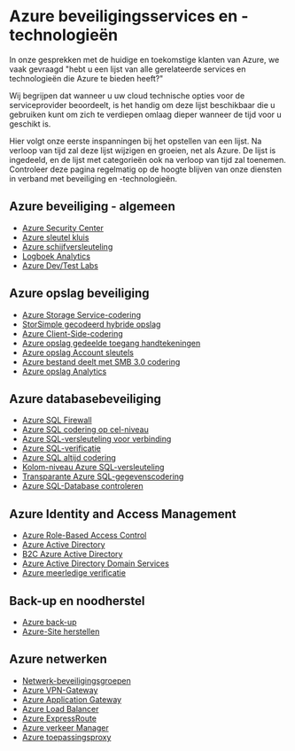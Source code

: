 <properties
   pageTitle="Azure Security Services en technologieën | Microsoft Azure"
   description="Het artikel bevat een curated lijst van Azure beveiligingsservices en -technologieën."
   services="security"
   documentationCenter="na"
   authors="TomShinder"
   manager="StevenPo"
   editor="TomSh"/>

<tags
   ms.service="security"
   ms.devlang="na"
   ms.topic="article"
   ms.tgt_pltfrm="na"
   ms.workload="na"
   ms.date="08/09/2016"
   ms.author="yurid"/>

# <a name="azure-security-services-and-technologies"></a>Azure beveiligingsservices en -technologieën

In onze gesprekken met de huidige en toekomstige klanten van Azure, we vaak gevraagd "hebt u een lijst van alle gerelateerde services en technologieën die Azure te bieden heeft?"
 
Wij begrijpen dat wanneer u uw cloud technische opties voor de serviceprovider beoordeelt, is het handig om deze lijst beschikbaar die u gebruiken kunt om zich te verdiepen omlaag dieper wanneer de tijd voor u geschikt is.

Hier volgt onze eerste inspanningen bij het opstellen van een lijst. Na verloop van tijd zal deze lijst wijzigen en groeien, net als Azure. De lijst is ingedeeld, en de lijst met categorieën ook na verloop van tijd zal toenemen. Controleer deze pagina regelmatig op de hoogte blijven van onze diensten in verband met beveiliging en -technologieën. 

## <a name="azure-security---general"></a>Azure beveiliging - algemeen
- [Azure Security Center](https://azure.microsoft.com/documentation/services/security-center/)
- [Azure sleutel kluis](https://azure.microsoft.com/documentation/services/key-vault/)
- [Azure schijfversleuteling](azure-security-disk-encryption.md)
- [Logboek Analytics](../log-analytics/log-analytics-overview.md)
- [Azure Dev/Test Labs](https://azure.microsoft.com/documentation/services/devtest-lab/)

## <a name="azure-storage-security"></a>Azure opslag beveiliging
- [Azure Storage Service-codering](../storage/storage-service-encryption.md)
- [StorSimple gecodeerd hybride opslag](https://azure.microsoft.com/documentation/services/storsimple/)
- [Azure Client-Side-codering](../storage/storage-client-side-encryption.md)
- [Azure opslag gedeelde toegang handtekeningen](../storage/storage-dotnet-shared-access-signature-part-1.md)
- [Azure opslag Account sleutels](../storage/storage-create-storage-account.md)
- [Azure bestand deelt met SMB 3.0 codering](../storage/storage-dotnet-how-to-use-files.md)
- [Azure opslag Analytics](https://msdn.microsoft.com/library/hh343270.aspx)

## <a name="azure-database-security"></a>Azure databasebeveiliging
- [Azure SQL Firewall](../sql-database/sql-database-firewall-configure.md)
- [Azure SQL codering op cel-niveau](https://blogs.msdn.microsoft.com/sqlsecurity/2015/05/12/recommendations-for-using-cell-level-encryption-in-azure-sql-database/)
- [Azure SQL-versleuteling voor verbinding](../sql-database/sql-database-security-guidelines.md)
- [Azure SQL-verificatie](../sql-database/sql-database-security-guidelines.md)
- [Azure SQL altijd codering](https://msdn.microsoft.com/library/mt163865.aspx)
- [Kolom-niveau Azure SQL-versleuteling](https://msdn.microsoft.com/library/ms179331.aspx)
- [Transparante Azure SQL-gegevenscodering](https://msdn.microsoft.com/library/dn948096.aspx)
- [Azure SQL-Database controleren](../sql-database/sql-database-auditing-get-started.md)

## <a name="azure-identity-and-access-management"></a>Azure Identity and Access Management
- [Azure Role-Based Access Control](../active-directory/role-based-access-control-configure.md)
- [Azure Active Directory](../active-directory/active-directory-whatis.md)
- [B2C Azure Active Directory](../active-directory-b2c/active-directory-b2c-get-started.md)
- [Azure Active Directory Domain Services](https://azure.microsoft.com/documentation/services/active-directory-ds/)
- [Azure meerledige verificatie](../multi-factor-authentication/multi-factor-authentication.md)

## <a name="backup-and-disaster-recovery"></a>Back-up en noodherstel
- [Azure back-up](https://azure.microsoft.com/documentation/services/backup/)
- [Azure-Site herstellen](https://azure.microsoft.com/documentation/services/site-recovery/)

## <a name="azure-networking"></a>Azure netwerken
- [Netwerk-beveiligingsgroepen](../virtual-network/virtual-networks-nsg.md)
- [Azure VPN-Gateway](../vpn-gateway/vpn-gateway-about-vpngateways.md)
- [Azure Application Gateway](../application-gateway/application-gateway-introduction.md)
- [Azure Load Balancer](../load-balancer/load-balancer-overview.md)
- [Azure ExpressRoute](../expressroute/expressroute-introduction.md)
- [Azure verkeer Manager](../traffic-manager/traffic-manager-overview.md)
- [Azure toepassingsproxy](../active-directory/active-directory-application-proxy-enable.md)
